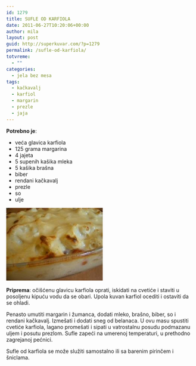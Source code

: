 ```yaml
---
id: 1279
title: SUFLE OD KARFIOLA
date: 2011-06-27T10:20:06+00:00
author: mila
layout: post
guid: http://superkuvar.com/?p=1279
permalink: /sufle-od-karfiola/
totvreme:
  - ""
categories:
  - jela bez mesa
tags:
  - kačkavalj
  - karfiol
  - margarin
  - prezle
  - jaja
---
```

**Potrebno je**:

  * veća glavica karfiola
  * 125 grama margarina
  * 4 jajeta
  * 5 supenih kašika mleka
  * 5 kašika brašna
  * biber
  * rendani kačkavalj
  * prezle
  * so
  * ulje

<img class="alignnone size-full wp-image-1285" title="karfiolsufle" src="/wp-content/uploads/2011/06/karfiolsufle1.jpg" alt="" width="259" height="195" /> 

**Priprema**: očišćenu glavicu karfiola oprati, iskidati na cvetiće i staviti u posoljenu kipuću vodu da se obari. Upola kuvan karfiol ocediti i ostaviti da se ohladi.

Penasto umutiti margarin i žumanca, dodati mleko, brašno, biber, so i rendani kačkavalj. Izmešati i dodati sneg od belanaca. U ovu masu spustiti cvetiće karfiola, lagano promešati i sipati u vatrostalnu posudu podmazanu uljem i posutu prezlom. Sufle zapeći na umerenoj temperaturi, u prethodno zagrejanoj pećnici.

Sufle od karfiola se može služiti samostalno ili sa barenim pirinčem i šniclama.